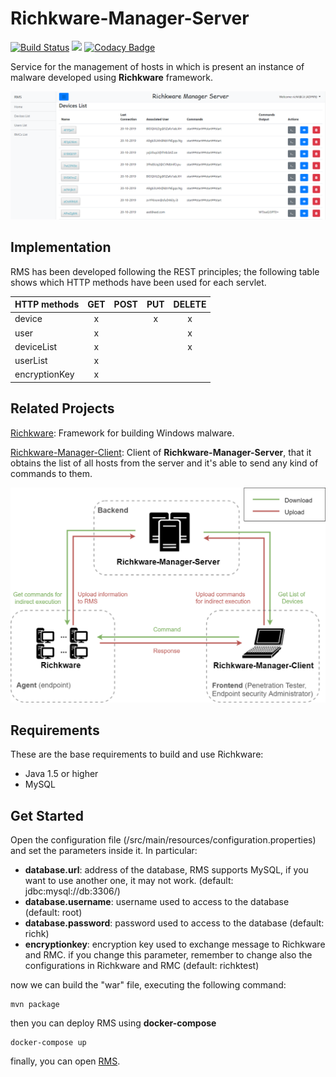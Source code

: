 # Richkware-Manager-Server

[![Build Status](https://travis-ci.org/richkmeli/Richkware-Manager-Server.svg?branch=master)](https://travis-ci.org/richkmeli/Richkware-Manager-Server)
[![](https://jitpack.io/v/richkmeli/Richkware-Manager-Server.svg)](https://jitpack.io/#richkmeli/Richkware-Manager-Server)
[![Codacy Badge](https://api.codacy.com/project/badge/Grade/e246694691aa4a44b2aa5008b74e61ef)](https://app.codacy.com/app/richkmeli/Richkware-Manager-Server?utm_source=github.com&utm_medium=referral&utm_content=richkmeli/Richkware-Manager-Server&utm_campaign=Badge_Grade_Dashboard)


Service for the management of hosts in which is present an instance of malware developed using **Richkware** framework.

![](https://raw.githubusercontent.com/richkmeli/richkmeli.github.io/master/Richkware/GUI/RMS/RMS.png)

## Implementation

RMS has been developed following the REST principles; the following table shows which HTTP methods have been used for each servlet.

|  HTTP methods  | GET | POST | PUT | DELETE |
|--------------|:----:|:---:|:---:|:------:|
| device | x | | x | x |
| user | x | | | x |
| deviceList | x | | | x |
| userList | x | | | |
| encryptionKey | x | | | |


## Related Projects

[Richkware](https://github.com/richkmeli/Richkware): Framework for building Windows malware.

[Richkware-Manager-Client](https://github.com/richkmeli/Richkware-Manager-Client): Client of **Richkware-Manager-Server**, that it obtains the list of all hosts from the server and it's able to send any kind of commands to them.

![](https://raw.githubusercontent.com/richkmeli/richkmeli.github.io/master/Richkware/Diagram/RichkwareDiagram1.2.png)

## Requirements
These are the base requirements to build and use Richkware:

-   Java 1.5 or higher
-   MySQL

## Get Started

Open the configuration file (/src/main/resources/configuration.properties) and set the parameters inside it. In particular:

- __database.url__: address of the database, RMS supports MySQL, if you want to use another one, it may not work. (default: jdbc:mysql://db:3306/)
- __database.username__: username used to access to the database (default: root)
- __database.password__: password used to access to the database (default: richk)
- __encryptionkey__: encryption key used to exchange message to Richkware and RMC. if you change this parameter, remember to change also the configurations in Richkware and RMC (default: richktest)

now we can build the "war" file, executing the following command:
    
    mvn package

then you can deploy RMS using __docker-compose__

    docker-compose up

finally, you can open [RMS](http://0.0.0.0:8080/Richkware-Manager-Server/).
